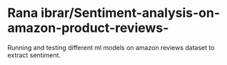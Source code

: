 # Rana ibrar/Sentiment-analysis-on-amazon-product-reviews-
Running and testing different ml models on amazon reviews dataset to extract sentiment.
